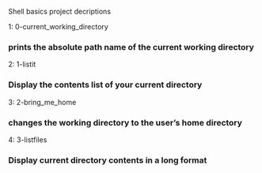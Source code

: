 Shell basics project decriptions

1: 0-current_working_directory
### prints the absolute path name of the current working directory
2: 1-listit
### Display the contents list of your current directory
3: 2-bring_me_home
### changes the working directory to the user’s home directory
4: 3-listfiles
### Display current directory contents in a long format
